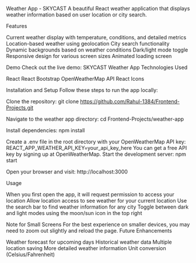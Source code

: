Weather App - SKYCAST
A beautiful React weather application that displays weather information based on user location or city search.

Features

Current weather display with temperature, conditions, and detailed metrics
Location-based weather using geolocation
City search functionality
Dynamic backgrounds based on weather conditions
Dark/light mode toggle
Responsive design for various screen sizes
Animated loading screen

Demo
Check out the live demo: SKYCAST Weather App
Technologies Used

React
React Bootstrap
OpenWeatherMap API
React Icons

Installation and Setup
Follow these steps to run the app locally:

Clone the repository:
git clone https://github.com/Rahul-1384/Frontend-Projects.git

Navigate to the weather app directory:
cd Frontend-Projects/weather-app

Install dependencies:
npm install

Create a .env file in the root directory with your OpenWeatherMap API key:
REACT_APP_WEATHER_API_KEY=your_api_key_here
You can get a free API key by signing up at OpenWeatherMap.
Start the development server:
npm start

Open your browser and visit:
http://localhost:3000


Usage

When you first open the app, it will request permission to access your location
Allow location access to see weather for your current location
Use the search bar to find weather information for any city
Toggle between dark and light modes using the moon/sun icon in the top right

Note for Small Screens
For the best experience on smaller devices, you may need to zoom out slightly and reload the page.
Future Enhancements

Weather forecast for upcoming days
Historical weather data
Multiple location saving
More detailed weather information
Unit conversion (Celsius/Fahrenheit)
